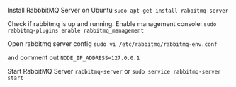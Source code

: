 Install RabbbitMQ Server on Ubuntu
`sudo apt-get install rabbitmq-server`

Check if rabbitmq is up and running. Enable management console:
`sudo rabbitmq-plugins enable rabbitmq_management`

 Open rabbitmq server config
 `sudo vi /etc/rabbitmq/rabbitmq-env.conf`

and comment out
`NODE_IP_ADDRESS=127.0.0.1`

Start RabbitMQ Server
`rabbitmq-server` or `sudo service rabbitmq-server start`

